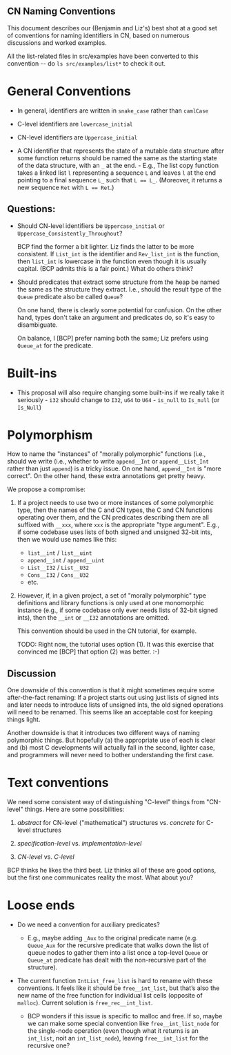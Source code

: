 CN Naming Conventions
---------------------

This document describes our (Benjamin and Liz's) best shot at a good
set of conventions for naming identifiers in CN, based on numerous
discussions and worked examples.

All the list-related files in src/examples have been converted to this
convention -- do `ls src/examples/list*` to check it out.

# General Conventions

- In general, identifiers are written in `snake_case` rather than `camlCase`

- C-level identifiers are `lowercase_initial`

- CN-level identifiers are `Uppercase_initial`

- A CN identifier that represents the state of a mutable data
  structure after some function returns should be named the same as
  the starting state of the data structure, with an `_` at the
  end.
      - E.g., The list copy function takes a linked list `l`
        representing a sequence `L` and leaves `l` at the end pointing
        to a final sequence `L_` such that `L == L_`.  (Moreover, it
        returns a new sequence `Ret` with `L == Ret`.)

## Questions:

- Should CN-level identifiers be `Uppercase_initial` or
  `Uppercase_Consistently_Throughout`?

  BCP find the former a bit lighter.  Liz finds the latter to be more
  consistent. If `List_int` is the identifier and `Rev_list_int` is
  the function, then `list_int` is lowercase in the function even
  though it is usually capital.  (BCP admits this is a fair point.)
  What do others think?

- Should predicates that extract some structure from the heap be named
  the same as the structure they extract.  I.e., should the result
  type of the `Queue` predicate also be called `Queue`?

  On one hand, there is clearly some potential for confusion.  On the
  other hand, types don't take an argument and predicates do, so it's
  easy to disambiguate.

  On balance, I [BCP] prefer naming both the same; Liz prefers using
  `Queue_at` for the predicate.

# Built-ins

- This proposal will also require changing some built-ins if we really
  take it seriously
      - `i32` should change to `I32`, `u64` to `U64`
      - `is_null` to `Is_null` (or `Is_Null`)

# Polymorphism

How to name the "instances" of "morally polymorphic" functions (i.e.,
should we write (i.e., whether to write `append__Int` or
`append__List_Int` rather than just `append`) is a tricky issue.  On
one hand, `append__Int` is "more correct".  On the other hand, these
extra annotations get pretty heavy.

We propose a compromise:

1. If a project needs to use two or more instances of some polymorphic
   type, then the names of the C and CN types, the C and CN functions
   operating over them, and the CN predicates describing them are all
   suffixed with `__xxx`, where `xxx` is the appropriate "type
   argument".  E.g., if some codebase uses lists of both signed and
   unsigned 32-bit ints, then we would use names like this:
      - `list__int` / `list__uint`
      - `append__int` / `append__uint`
      - `List__I32` / `List__U32`
      - `Cons__I32` / `Cons__U32`
      - etc.

2. However, if, in a given project, a set of "morally polymorphic"
   type definitions and library functions is only used at one
   monomorphic instance (e.g., if some codebase only ever needs lists
   of 32-bit signed ints), then the `__int` or `__I32` annotations are
   omitted.

   This convention should be used in the CN tutorial, for example.

   TODO: Right now, the tutorial uses option (1).  It was this
   exercise that convinced me [BCP] that option (2) was better. :-)

## Discussion

One downside of this convention is that it might sometimes require
some after-the-fact renaming: If a project starts out using just lists
of signed ints and later needs to introduce lists of unsigned ints,
the old signed operations will need to be renamed.  This seems like an
acceptable cost for keeping things light.

Another downside is that it introduces two different ways of naming
polymorphic things.  But hopefully (a) the appropriate use of each is
clear and (b) most C developments will actually fall in the second,
lighter case, and programmers will never need to bother understanding
the first case.

# Text conventions

We need some consistent way of distinguishing "C-level" things from
"CN-level" things.  Here are some possibilities:

1. _abstract_ for CN-level ("mathematical") structures vs. _concrete_
   for C-level structures

2. _specification-level_ vs. _implementation-level_

3. _CN-level_ vs. _C-level_

BCP thinks he likes the third best. Liz thinks all of these are good
options, but the first one communicates reality the most.  What about
you?

# Loose ends

- Do we need a convention for auxiliary predicates?
    - E.g., maybe adding `_Aux` to the original predicate name
      (e.g. `Queue_Aux` for the recursive predicate that walks down
      the list of queue nodes to gather them into a list once a
      top-level `Queue` or `Queue_at` predicate has dealt with the
      non-recursive part of the structure).

- The current function `IntList_free_list` is hard to rename with
  these conventions. It feels like it should be `free__int_list`, but
  that’s also the new name of the free function for individual list
  cells (opposite of `malloc`). Current solution is
  `free_rec__int_list`.
    - BCP wonders if this issue is specific to malloc and free.  If
      so, maybe we can make some special convention like
      `free__int_list_node` for the single-node operation (even though
      what it returns is an `int_list`, noit an `int_list_node`),
      leaving `free__int_list` for the recursive one?
